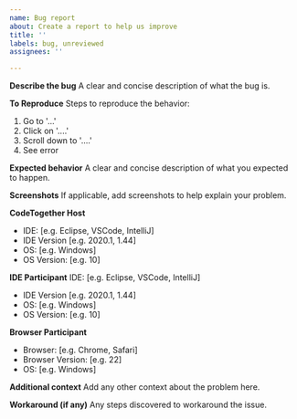 ```yaml
---
name: Bug report
about: Create a report to help us improve
title: ''
labels: bug, unreviewed
assignees: ''

---
```


**Describe the bug**
A clear and concise description of what the bug is.

**To Reproduce**
Steps to reproduce the behavior:
1. Go to '...'
2. Click on '....'
3. Scroll down to '....'
4. See error

**Expected behavior**
A clear and concise description of what you expected to happen.

**Screenshots**
If applicable, add screenshots to help explain your problem.

**CodeTogether Host**
 - IDE: [e.g. Eclipse, VSCode, IntelliJ]
 - IDE Version [e.g. 2020.1, 1.44]
 - OS: [e.g. Windows]
 - OS Version: [e.g. 10]

**IDE Participant**
IDE: [e.g. Eclipse, VSCode, IntelliJ]
 - IDE Version [e.g. 2020.1, 1.44]
 - OS: [e.g. Windows]
 - OS Version: [e.g. 10]

**Browser Participant**
 - Browser: [e.g. Chrome, Safari]
 - Browser Version: [e.g. 22]
 - OS: [e.g. Windows]
 
**Additional context**
Add any other context about the problem here.

**Workaround (if any)**
Any steps discovered to workaround the issue.
